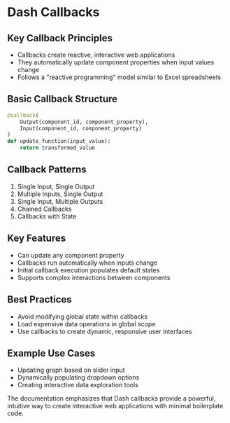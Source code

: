 # Dash Callbacks

## Key Callback Principles
- Callbacks create reactive, interactive web applications
- They automatically update component properties when input values change
- Follows a "reactive programming" model similar to Excel spreadsheets

## Basic Callback Structure
```python
@callback(
    Output(component_id, component_property),
    Input(component_id, component_property)
)
def update_function(input_value):
    return transformed_value
```

## Callback Patterns
1. Single Input, Single Output
2. Multiple Inputs, Single Output
3. Single Input, Multiple Outputs
4. Chained Callbacks
5. Callbacks with State

## Key Features
- Can update any component property
- Callbacks run automatically when inputs change
- Initial callback execution populates default states
- Supports complex interactions between components

## Best Practices
- Avoid modifying global state within callbacks
- Load expensive data operations in global scope
- Use callbacks to create dynamic, responsive user interfaces

## Example Use Cases
- Updating graph based on slider input
- Dynamically populating dropdown options
- Creating interactive data exploration tools

The documentation emphasizes that Dash callbacks provide a powerful, intuitive way to create interactive web applications with minimal boilerplate code.